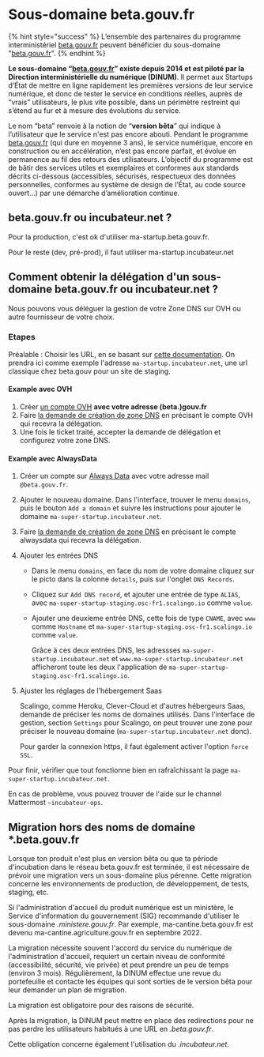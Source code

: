 # Sous-domaine beta.gouv.fr

{% hint style="success" %}
L’ensemble des partenaires du programme interministériel [beta.gouv.fr](http://beta.gouv.fr) peuvent bénéficier du sous-domaine "[beta.gouv.fr](http://beta.gouv.fr)".
{% endhint %}

**Le sous-domaine “**[**beta.gouv.fr**](http://beta.gouv.fr)**” existe depuis 2014 et est piloté par la Direction interministérielle du numérique (DINUM)**. Il permet aux Startups d’État de mettre en ligne rapidement les premières versions de leur service numérique, et donc de tester le service en conditions réelles, auprès de “vrais” utilisateurs, le plus vite possible, dans un périmètre restreint qui s’étend au fur et à mesure des évolutions du service.

Le nom “beta” renvoie à la notion de “**version bêta**” qui indique à l’utilisateur que le service n'est pas encore abouti. Pendant le programme [beta.gouv.fr](http://beta.gouv.fr) (qui dure en moyenne 3 ans), le service numérique, encore en construction ou en accélération, n’est pas encore parfait, et évolue en permanence au fil des retours des utilisateurs. L’objectif du programme est de bâtir des services utiles et exemplaires et conformes aux standards décrits ci-dessous (accessibles, sécurisés, respectueux des données personnelles, conformes au système de design de l’État, au code source ouvert…) par une démarche d’amélioration continue.&#x20;

## beta.gouv.fr ou incubateur.net ?

Pour la production, c'est ok d'utiliser ma-startup.beta.gouv.fr.

Pour le reste (dev, pré-prod), il faut utiliser ma-startup.incubateur.net

## Comment obtenir la délégation d'un sous-domaine beta.gouv.fr ou incubateur.net ?

Nous pouvons vous déléguer la gestion de votre Zone DNS sur OVH ou autre fournisseur de votre choix.

### Etapes

Préalable : Choisir les URL, en se basant sur [cette documentation](https://doc.incubateur.net/communaute/gerer-sa-startup-detat-ou-de-territoires-au-quotidien/je-fais-des-choix-technologique/choisir-son-nom-de-domaine). On prendra ici comme exemple l'adresse `ma-startup.incubateur.net`, une url classique chez beta.gouv pour un site de staging.

#### Example avec OVH

1. Créer [un compte OVH](https://www.ovh.com/auth/) **avec votre adresse (beta.)gouv.fr**
2. Faire [la demande de création de zone DNS](https://doc.incubateur.net/communaute/gerer-sa-startup-detat-ou-de-territoires-au-quotidien/je-fais-des-choix-technologique/infra#comment-faire-une-demande-dops) en précisant le compte OVH qui recevra la délégation.
3. Une fois le ticket traité, accepter la demande de délégation et configurez votre zone DNS.

#### Example avec AlwaysData

1. Créer un compte sur [Always Data](https://admin.alwaysdata.com/) avec votre adresse mail `@beta.gouv.fr`.
2. Ajouter le nouveau domaine. Dans l'interface, trouver le menu `domains`, puis le bouton `Add a domain` et suivre les instructions pour ajouter le domaine `ma-super-startup.incubateur.net`.
3. Faire [la demande de création de zone DNS](https://doc.incubateur.net/communaute/gerer-sa-startup-detat-ou-de-territoires-au-quotidien/je-fais-des-choix-technologique/infra#comment-faire-une-demande-dops) en précisant le compte alwaysdata qui recevra la délégation.
4. Ajouter les entrées DNS
   * Dans le menu `domains`, en face du nom de votre domaine cliquez sur le picto dans la colonne `details`, puis sur l'onglet `DNS Records`.
   * Cliquez sur `Add DNS record`, et ajouter une entrée de type `ALIAS`, avec `ma-super-startup-staging.osc-fr1.scalingo.io` comme `value`.
   *   Ajouter une deuxieme entrée DNS, cette fois de type `CNAME`, avec `www` comme `Hostname` et `ma-super-startup-staging.osc-fr1.scalingo.io` comme `value`.

       Grâce à ces deux entrées DNS, les adressses `ma-super-startup.incubateur.net` et `www.ma-super-startup.incubateur.net` afficheront toute les deux l'application de `ma-super-startup-staging.osc-fr1.scalingo.io`.
5.  Ajuster les réglages de l'hébergement Saas

    Scalingo, comme Heroku, Clever-Cloud et d'autres hébergeurs Saas, demande de préciser les noms de domaines utilisés. Dans l'interface de gestion, section `Settings` pour Scalingo, on peut trouver une zone pour préciser le nouveau domaine (`ma-super-startup.incubateur.net` donc).

    Pour garder la connexion https, il faut également activer l'option `force SSL`.

Pour finir, vérifier que tout fonctionne bien en rafraîchissant la page `ma-super-startup.incubateur.net`.

En cas de problème, vous pouvez trouver de l'aide sur le channel Mattermost `~incubateur-ops`.

## Migration hors des noms de domaine \*.beta.gouv.fr

Lorsque ton produit n'est plus en version bêta ou que ta période d'incubation dans le réseau beta.gouv.fr est terminée, il est nécessaire de prévoir une migration vers un sous-domaine plus pérenne. Cette migration concerne les environnements de production, de développement, de tests, staging, etc.

Si l'administration d'accueil du produit numérique est un ministère, le Service d'information du gouvernement (SIG) recommande d'utiliser le sous-domaine _.ministere.gouv.fr_. Par exemple, ma-cantine.beta.gouv.fr est devenu ma-cantine.agriculture.gouv.fr en septembre 2022.

La migration nécessite souvent l'accord du service du numérique de l'administration d'accueil, requiert un certain niveau de conformité (accessibilité, sécurité, vie privée) et peut prendre un peu de temps (environ 3 mois). Régulièrement, la DINUM effectue une revue du portefeuille et contacte les équipes qui sont sorties de le version bêta pour leur demander un plan de migration.

La migration est obligatoire pour des raisons de sécurité.

Après la migration, la DINUM peut mettre en place des redirections pour ne pas perdre les utilisateurs habitués à une URL en _.beta.gouv.fr_.

Cette obligation concerne également l'utilisation du _.incubateur.net._
